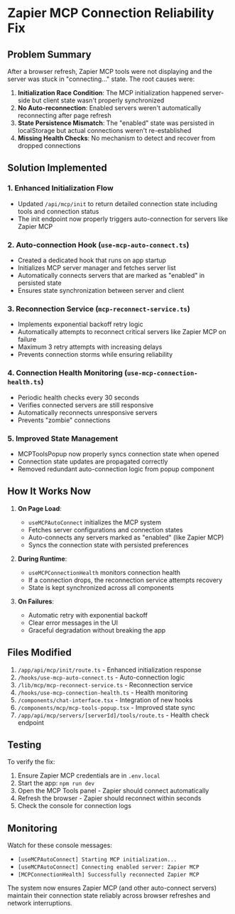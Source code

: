 # Zapier MCP Connection Reliability Fix

## Problem Summary

After a browser refresh, Zapier MCP tools were not displaying and the server was stuck in "connecting..." state. The root causes were:

1. **Initialization Race Condition**: The MCP initialization happened server-side but client state wasn't properly synchronized
2. **No Auto-reconnection**: Enabled servers weren't automatically reconnecting after page refresh
3. **State Persistence Mismatch**: The "enabled" state was persisted in localStorage but actual connections weren't re-established
4. **Missing Health Checks**: No mechanism to detect and recover from dropped connections

## Solution Implemented

### 1. **Enhanced Initialization Flow**
- Updated `/api/mcp/init` to return detailed connection state including tools and connection status
- The init endpoint now properly triggers auto-connection for servers like Zapier MCP

### 2. **Auto-connection Hook** (`use-mcp-auto-connect.ts`)
- Created a dedicated hook that runs on app startup
- Initializes MCP server manager and fetches server list
- Automatically connects servers that are marked as "enabled" in persisted state
- Ensures state synchronization between server and client

### 3. **Reconnection Service** (`mcp-reconnect-service.ts`)
- Implements exponential backoff retry logic
- Automatically attempts to reconnect critical servers like Zapier MCP on failure
- Maximum 3 retry attempts with increasing delays
- Prevents connection storms while ensuring reliability

### 4. **Connection Health Monitoring** (`use-mcp-connection-health.ts`)
- Periodic health checks every 30 seconds
- Verifies connected servers are still responsive
- Automatically reconnects unresponsive servers
- Prevents "zombie" connections

### 5. **Improved State Management**
- MCPToolsPopup now properly syncs connection state when opened
- Connection state updates are propagated correctly
- Removed redundant auto-connection logic from popup component

## How It Works Now

1. **On Page Load**:
   - `useMCPAutoConnect` initializes the MCP system
   - Fetches server configurations and connection states
   - Auto-connects any servers marked as "enabled" (like Zapier MCP)
   - Syncs the connection state with persisted preferences

2. **During Runtime**:
   - `useMCPConnectionHealth` monitors connection health
   - If a connection drops, the reconnection service attempts recovery
   - State is kept synchronized across all components

3. **On Failures**:
   - Automatic retry with exponential backoff
   - Clear error messages in the UI
   - Graceful degradation without breaking the app

## Files Modified

1. `/app/api/mcp/init/route.ts` - Enhanced initialization response
2. `/hooks/use-mcp-auto-connect.ts` - Auto-connection logic
3. `/lib/mcp/mcp-reconnect-service.ts` - Reconnection service
4. `/hooks/use-mcp-connection-health.ts` - Health monitoring
5. `/components/chat-interface.tsx` - Integration of new hooks
6. `/components/mcp/mcp-tools-popup.tsx` - Improved state sync
7. `/app/api/mcp/servers/[serverId]/tools/route.ts` - Health check endpoint

## Testing

To verify the fix:

1. Ensure Zapier MCP credentials are in `.env.local`
2. Start the app: `npm run dev`
3. Open the MCP Tools panel - Zapier should connect automatically
4. Refresh the browser - Zapier should reconnect within seconds
5. Check the console for connection logs

## Monitoring

Watch for these console messages:
- `[useMCPAutoConnect] Starting MCP initialization...`
- `[useMCPAutoConnect] Connecting enabled server: Zapier MCP`
- `[MCPConnectionHealth] Successfully reconnected Zapier MCP`

The system now ensures Zapier MCP (and other auto-connect servers) maintain their connection state reliably across browser refreshes and network interruptions.